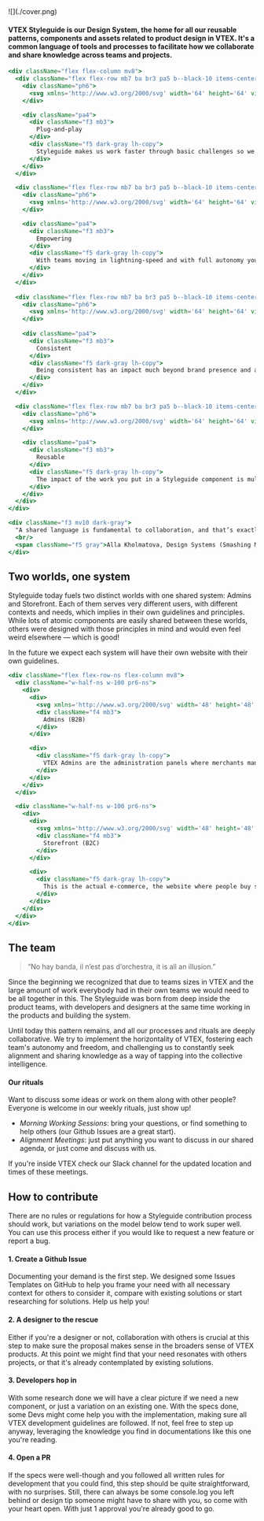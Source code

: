 <div className="w-100 mb7">
![](./cover.png)
</div>

#### VTEX Styleguide is our Design System, the home for all our reusable patterns, components and assets related to product design in VTEX. It's a common language of tools and processes to facilitate how we collaborate and share knowledge across teams and projects.

```jsx noeditor
<div className="flex flex-column mv8">
  <div className="flex flex-row mb7 ba br3 pa5 b--black-10 items-center">
    <div className="ph6">
      <svg xmlns='http://www.w3.org/2000/svg' width='64' height='64' viewBox='0 0 64 64'> <g className='nc-icon-wrapper' strokeLinecap='round' strokeLinejoin='round' strokeWidth='2' fill='none' stroke='#f71963' strokeMiterlimit='10'> <rect x='8' y='13' width='48' height='6' stroke='#1c1c1c' /> <line x1='20' y1='13' x2='20' y2='2' stroke='#1c1c1c' /> <line x1='44' y1='13' x2='44' y2='2' stroke='#1c1c1c' /> <line data-color='color-2' x1='32' y1='55' x2='32' y2='62' /> <path data-cap='butt' d='M14,19v6A17.991,17.991,0,0,0,26,41.954V49H38V41.954A17.991,17.991,0,0,0,50,25V19' stroke='#1c1c1c' /> </g> </svg>
    </div>

    <div className="pa4">
      <div className="f3 mb3">
        Plug-and-play
      </div>
      <div className="f5 dark-gray lh-copy">
        Styleguide makes us work faster through basic challenges so we can tackle higher-order ones. Although every tool has a learning curve, we provide opinionated components with smart defaults so devs can get started as fast as possible. Making opinionated components does takes more time than non-opiniated ones, but this investment in time pays off in the long run. Customization should be a possibility, not a requirement.
      </div>
    </div>
  </div>

  <div className="flex flex-row mb7 ba br3 pa5 b--black-10 items-center">
    <div className="ph6">
      <svg xmlns='http://www.w3.org/2000/svg' width='64' height='64' viewBox='0 0 64 64'> <g className='nc-icon-wrapper' strokeLinecap='round' strokeLinejoin='round' strokeWidth='2' fill='none' stroke='#f71963' strokeMiterlimit='10'> <path data-color='color-2' d='M42.083,5.984C39.164,2.962,34.292,3.456,32,7.03c-2.294-3.578-7.167-4.065-10.083-1.047c-2.556,2.645-2.556,6.935,0,9.58L31.999,26 l10.084-10.436C44.639,12.918,44.639,8.629,42.083,5.984z' /> <circle stroke='#1c1c1c' cx='50' cy='36' r='6' /> <circle stroke='#1c1c1c' cx='14' cy='36' r='6' /> <path stroke='#1c1c1c' d='M26,60v-5.965 c0-1.42-0.745-2.726-1.967-3.449C22.088,49.435,18.716,48,14,48c-4.777,0-8.127,1.426-10.052,2.575C2.736,51.299,2,52.601,2,54.013 V60H26z' /> <path stroke='#1c1c1c' d='M62,60v-5.965 c0-1.42-0.745-2.726-1.967-3.449C58.088,49.435,54.716,48,50,48c-4.777,0-8.127,1.426-10.052,2.575 C38.736,51.299,38,52.601,38,54.013V60H62z' /> </g> </svg>
    </div>

    <div className="pa4">
      <div className="f3 mb3">
        Empowering
      </div>
      <div className="f5 dark-gray lh-copy">
        With teams moving in lightning-speed and with full autonomy you don't always have the resources to focus on crafting the best experience. With Styleguide all teams are empowered to offer a baseline-level experience even if you don't have a dedicated Designer or a seasoned Front-end developer. 
      </div>
    </div>
  </div>
  
  <div className="flex flex-row mb7 ba br3 pa5 b--black-10 items-center">
    <div className="ph6">
      <svg xmlns='http://www.w3.org/2000/svg' width='64' height='64' viewBox='0 0 64 64'> <g className='nc-icon-wrapper' strokeLinecap='round' strokeLinejoin='round' strokeWidth='2' fill='none' stroke='#f71963' strokeMiterlimit='10'> <rect x='2' y='51' width='60' height='8' stroke='#1c1c1c' /> <rect x='2' y='35' width='26' height='8' data-color='color-2' /> <rect x='2' y='19' width='14' height='8' stroke='#1c1c1c' /> <rect x='2' y='5' width='8' height='6' data-color='color-2' /> <rect x='19' y='5' width='8' height='6' data-color='color-2' /> <rect x='37' y='5' width='8' height='6' data-color='color-2' /> <rect x='54' y='5' width='8' height='6' data-color='color-2' /> <rect x='48' y='19' width='14' height='8' stroke='#1c1c1c' /> <rect x='25' y='19' width='14' height='8' stroke='#1c1c1c' /> <rect x='36' y='35' width='26' height='8' data-color='color-2' /> </g> </svg>
    </div>
    
    <div className="pa4">
      <div className="f3 mb3">
        Consistent
      </div>
      <div className="f5 dark-gray lh-copy">
        Being consistent has an impact much beyond brand presence and a better sense of quality. Reusing interaction and visual patterns makes for a more fluid experience using VTEX products, and this arguably improves user experience. A Design System is the main tool for promoting alignment and improving consistency in whatever it touches.
      </div>
    </div>
  </div>

  <div className="flex flex-row mb7 ba br3 pa5 b--black-10 items-center">
    <div className="ph6">
      <svg xmlns='http://www.w3.org/2000/svg' width='64' height='64' viewBox='0 0 64 64'> <g className='nc-icon-wrapper' strokeLinecap='round' strokeLinejoin='round' strokeWidth='2' fill='none' stroke='#f71963' strokeMiterlimit='10'> <rect x='6' y='54' width='52' height='7' rx='3.5' stroke='#1c1c1c' /> <polyline points='26 38 18 38 6.604 55.533' stroke='#1c1c1c' data-cap='butt' /> <polyline points='57.402 55.543 46 38 38 38' stroke='#1c1c1c' data-cap='butt' /> <line x1='32' y1='29' x2='32' y2='44' data-color='color-2' /> <polyline points='20 9 32 15 44 9' data-cap='butt' data-color='color-2' /> <line x1='32' y1='15' x2='32' y2='30' data-cap='butt' data-color='color-2' /> <polygon points='44 9 32 3 20 9 20 24 32 30 44 24 44 9' data-cap='butt' data-color='color-2' /> </g> </svg>
    </div>

    <div className="pa4">
      <div className="f3 mb3">
        Reusable
      </div>
      <div className="f5 dark-gray lh-copy">
        The impact of the work you put in a Styleguide component is multiplied by the number of projects are reusing it — and this number grows every day! From a company-level a culture of reusability reduces code redundancy and increases overall quality with well-tested, bullet-proof solutions.
      </div>
    </div>
  </div>
</div>
```

```jsx noeditor
<div className="f3 mv10 dark-gray">
  "A shared language is fundamental to collaboration, and that’s exactly what an effective design system provides. It gives people the tools and processes to create things together. They can build on one another’s work, rather than recreate the same things from scratch."
  <br/>
  <span className="f5 gray">Alla Kholmatova, Design Systems (Smashing Magazine)</span>
</div>
```



## Two worlds, one system
Styleguide today fuels two distinct worlds with one shared system: Admins and Storefront. Each of them serves very different users, with different contexts and needs, which implies in their own guidelines and principles. While lots of atomic components are easily shared between these worlds, others were designed with those principles in mind and would even feel weird elsewhere — which is good!

In the future we expect each system will have their own website with their own guidelines.

```jsx noeditor
<div className="flex flex-row-ns flex-column mv8">
  <div className="w-half-ns w-100 pr6-ns">
    <div>
      <div>
        <svg xmlns='http://www.w3.org/2000/svg' width='48' height='48' viewBox='0 0 48 48'> <g className='nc-icon-wrapper'> <path fill='#E6E6E6' d='M47,5c0-1.105-0.895-2-2-2H3C1.895,3,1,3.895,1,5v8h46V5z' /> <circle fill='#72C472' cx='20' cy='8' r='2' /> <circle fill='#EFD358' cx='13' cy='8' r='2' /> <circle fill='#E86C60' cx='6' cy='8' r='2' /> <path fill='#E6E6E6' d='M15,13v32h30c1.105,0,2-0.895,2-2V13H15z' /> <path fill='#444' d='M1,13v30c0,1.105,0.895,2,2,2h12V13H1z' /> <rect x='1' y='13' fill='#43A6DD' width='46' height='4' /> <path fill='#B3B3B3' d='M42,31H20c-0.552,0-1-0.448-1-1v-8c0-0.552,0.448-1,1-1h22c0.552,0,1,0.448,1,1v8C43,30.552,42.552,31,42,31 z' /> <path fill='#B3B3B3' d='M42,36H20c-0.552,0-1-0.448-1-1l0,0c0-0.552,0.448-1,1-1h22c0.552,0,1,0.448,1,1l0,0 C43,35.552,42.552,36,42,36z' /> <path fill='#B3B3B3' d='M42,41H20c-0.552,0-1-0.448-1-1l0,0c0-0.552,0.448-1,1-1h22c0.552,0,1,0.448,1,1l0,0 C43,40.552,42.552,41,42,41z' /> </g> </svg>
        <div className="f4 mb3">
          Admins (B2B)
        </div>
      </div>

      <div>
        <div className="f5 dark-gray lh-copy">
          VTEX Admins are the administration panels where merchants manage everything about their ecommerce. Although not all Admin users are highly-technical, they do receive some training and end up being highly-skilled just because they use it in a daily basis. 
        </div>
      </div>
    </div>
  </div>

  <div className="w-half-ns w-100 pr6-ns">
    <div>
      <div>
        <svg xmlns='http://www.w3.org/2000/svg' width='48' height='48' viewBox='0 0 48 48'> <g className='nc-icon-wrapper'> <path fill='#E6E6E6' d='M40,19H8c-0.552,0-1,0.448-1,1v25c0,1.105,0.895,2,2,2h30c1.105,0,2-0.895,2-2V20C41,19.448,40.552,19,40,19 z' /> <path fill='#E86C60' d='M44.895,17.553l-8-16C36.725,1.214,36.379,1,36,1H12c-0.379,0-0.725,0.214-0.895,0.553l-8,16 C3.036,17.691,3,17.845,3,18c0,4.835,3.014,7,6,7c2.11,0,3.934-1.037,5-2.64c1.066,1.603,2.89,2.64,5,2.64s3.934-1.037,5-2.64 c1.066,1.603,2.89,2.64,5,2.64s3.934-1.037,5-2.64c1.066,1.603,2.89,2.64,5,2.64c2.986,0,6-2.165,6-7 C45,17.845,44.964,17.691,44.895,17.553z' /> <path fill='#C94F49' d='M9,25c2.11,0,3.934-1.037,5-2.64c1.066,1.603,2.89,2.64,5,2.64s3.934-1.037,5-2.64 c1.066,1.603,2.89,2.64,5,2.64s3.934-1.037,5-2.64c1.066,1.603,2.89,2.64,5,2.64c2.986,0,6-2.165,6-7H3C3,22.835,6.014,25,9,25z' /> <path fill='#A67C52' d='M27,37h-6c-0.552,0-1,0.448-1,1v9h8v-9C28,37.448,27.552,37,27,37z' /> <path fill='#43A6DD' d='M27,34h-6c-0.552,0-1-0.448-1-1v-4c0-0.552,0.448-1,1-1h6c0.552,0,1,0.448,1,1v4C28,33.552,27.552,34,27,34z' /> </g> </svg>
        <div className="f4 mb3">
          Storefront (B2C)
        </div>
      </div>

      <div>
        <div className="f5 dark-gray lh-copy">
          This is the actual e-commerce, the website where people buy stuff. For most of VTEX history we didn't get into this, but with the new CMS system we're starting to provide out-of-the-box <a href="https://butik.vtex.com/">Store Components</a> that clients can customize with their own visual identities.
        </div>
      </div>
    </div>
  </div>
</div>
```


## The team
> “No hay banda, il n’est pas d’orchestra, it is all an illusion.” 

Since the beginning we recognized that due to teams sizes in VTEX and the large amount of work everybody had in their own teams we would need to be all together in this. The Styleguide was born from deep inside the product teams, with developers and designers at the same time working in the products and building the system.

Until today this pattern remains, and all our processes and rituals are deeply collaborative. We try to implement the horizontality of VTEX, fostering each team's autonomy and freedom, and challenging us to constantly seek alignment and sharing knowledge as a way of tapping into the collective intelligence.


#### Our rituals
Want to discuss some ideas or work on them along with other people? Everyone is welcome in our weekly rituals, just show up!

- *Morning Working Sessions*: bring your questions, or find something to help others (our Github Issues are a great start).
- *Alignment Meetings*: just put anything you want to discuss in our shared agenda, or just come and discuss with us.

If you're inside VTEX check our Slack channel for the updated location and times of these meetings.


## How to contribute
There are no rules or regulations for how a Styleguide contribution process should work, but variations on the model below tend to work super well. You can use this process either if you would like to request a new feature or report a bug.

#### 1. Create a Github Issue
Documenting your demand is the first step. We designed some Issues Templates on GitHub to help you frame your need with all necessary context for others to consider it, compare with existing solutions or start researching for solutions. Help us help you!

#### 2. A designer to the rescue
Either if you're a designer or not, collaboration with others is crucial at this step to make sure the proposal makes sense in the broaders sense of VTEX products. At this point we might find that your need resonates with others projects, or that it's already contemplated by existing solutions.

#### 3. Developers hop in
With some research done we will have a clear picture if we need a new component, or just a variation on an existing one. With the specs done, some Devs might come help you with the implementation, making sure all VTEX development guidelines are followed. If not, feel free to step up anyway, leveraging the knowledge you find in documentations like this one you're reading.

#### 4. Open a PR
If the specs were well-though and you followed all written rules for development that you could find, this step should be quite straightforward, with no surprises. Still, there can always be some console.log you left behind or design tip someone might have to share with you, so come with your heart open. With just 1 approval you're already good to go.
